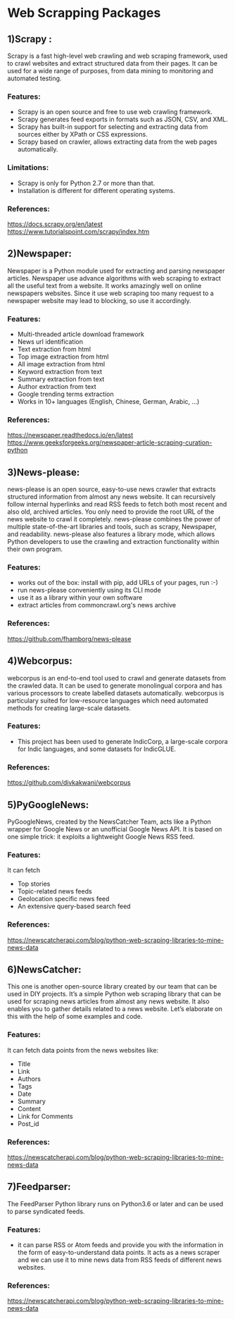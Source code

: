 # Web Scrapping Packages

## 1)Scrapy :
Scrapy is a fast high-level web crawling and web scraping framework, used to crawl websites and extract structured data from their pages. It can be used for a wide range of purposes, from data mining to monitoring and automated testing.

### Features:
- Scrapy is an open source and free to use web crawling framework.
- Scrapy generates feed exports in formats such as JSON, CSV, and XML.
- Scrapy has built-in support for selecting and extracting data from sources either by XPath or CSS expressions.
- Scrapy based on crawler, allows extracting data from the web pages automatically.

### Limitations:

- Scrapy is only for Python 2.7 or more than that.
- Installation is different for different operating systems.

### References:

https://docs.scrapy.org/en/latest
https://www.tutorialspoint.com/scrapy/index.htm

## 2)Newspaper:

Newspaper is a Python module used for extracting and parsing newspaper articles. Newspaper use advance algorithms with web scraping to extract all the useful text from a website. It works amazingly well on online newspapers websites. Since it use web scraping too many request to a newspaper website may lead to blocking, so use it accordingly.
### Features:
- Multi-threaded article download framework
- News url identification
- Text extraction from html
- Top image extraction from html
- All image extraction from html
- Keyword extraction from text
- Summary extraction from text
- Author extraction from text
- Google trending terms extraction
- Works in 10+ languages (English, Chinese, German, Arabic, …)
### References:
https://newspaper.readthedocs.io/en/latest
https://www.geeksforgeeks.org/newspaper-article-scraping-curation-python

## 3)News-please:
news-please is an open source, easy-to-use news crawler that extracts structured information from almost any news website. It can recursively follow internal hyperlinks and read RSS feeds to fetch both most recent and also old, archived articles. You only need to provide the root URL of the news website to crawl it completely. news-please combines the power of multiple state-of-the-art libraries and tools, such as scrapy, Newspaper, and readability. news-please also features a library mode, which allows Python developers to use the crawling and extraction functionality within their own program.      
### Features:
- works out of the box: install with pip, add URLs of your pages, run :-)
- run news-please conveniently using its CLI mode
- use it as a library within your own software
- extract articles from commoncrawl.org's news archive
### References:
https://github.com/fhamborg/news-please

## 4)Webcorpus:

webcorpus is an end-to-end tool used to crawl and generate datasets from the crawled data. It can be used to generate monolingual corpora and has various processors to create labelled datasets automatically. webcorpus is particulary suited for low-resource languages which need automated methods for creating large-scale datasets.




### Features: 
- This project has been used to generate IndicCorp, a large-scale corpora for Indic languages, and some datasets for IndicGLUE.
### References:
https://github.com/divkakwani/webcorpus

## 5)PyGoogleNews:

PyGoogleNews, created by the NewsCatcher Team, acts like a Python wrapper for Google News or an unofficial Google News API. It is based on one simple trick: it exploits a lightweight Google News RSS feed.
### Features:
It can fetch
- Top stories
- Topic-related news feeds
- Geolocation specific news feed
- An extensive query-based search feed
### References:
https://newscatcherapi.com/blog/python-web-scraping-libraries-to-mine-news-data
 
## 6)NewsCatcher:
 
This one is another open-source library created by our team that can be used in DIY projects. It’s a simple Python web scraping library that can be used for scraping news articles from almost any news website. It also enables you to gather details related to a news website. Let’s elaborate on this with the help of some examples and code.
### Features:
It can fetch data points from the news websites like:
- Title
- Link
- Authors
- Tags
- Date
- Summary
- Content
- Link for Comments
- Post_id
### References:
https://newscatcherapi.com/blog/python-web-scraping-libraries-to-mine-news-data
## 7)Feedparser:
 
The FeedParser Python library runs on Python3.6 or later and can be used to parse syndicated feeds.
### Features:
- it can parse RSS or Atom feeds and provide you with the information in the form of easy-to-understand data points. It acts as a news scraper and we can use it to mine news data from RSS feeds of different news websites.
### References:
https://newscatcherapi.com/blog/python-web-scraping-libraries-to-mine-news-data
